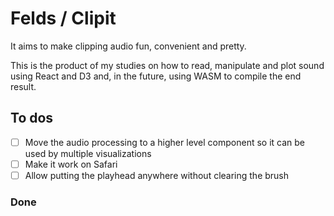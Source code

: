 # Felds / Clipit

It aims to make clipping audio fun, convenient and pretty.

This is the product of my studies on how to read, manipulate and plot sound using React and D3 and, in the future, using WASM to compile the end result.

## To dos

- [ ] Move the audio processing to a higher level component so it can be used by multiple visualizations
- [ ] Make it work on Safari
- [ ] Allow putting the playhead anywhere without clearing the brush

### Done
